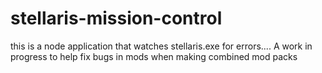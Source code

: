 # stellaris-mission-control
this is a node application that watches stellaris.exe for errors.... A work in progress to help fix bugs in mods when making combined mod packs
